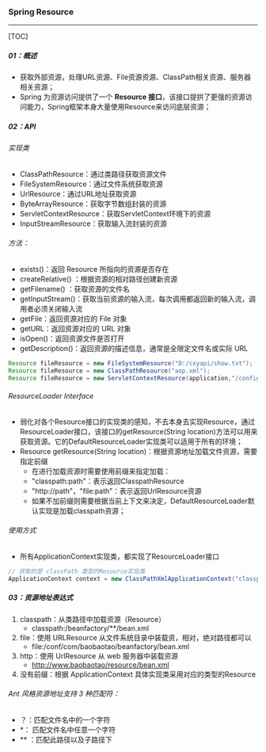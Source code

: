 ### Spring Resource

------

[TOC]

##### 01：概述

- 获取外部资源，处理URL资源、File资源资源、ClassPath相关资源、服务器相关资源；
- Spring 为资源访问提供了一个 **Resource 接口**，该接口提拱了更强的资源访问能力，Spring框架本身大量使用Resource来访问底层资源；

##### 02：API

###### 实现类

- ClassPathResource：通过类路径获取资源文件
- FileSystemResource：通过文件系统获取资源
- UrlResource：通过URL地址获取资源
- ByteArrayResource：获取字节数组封装的资源
- ServletContextResource：获取ServletContext环境下的资源
- InputStreamResource：获取输入流封装的资源

###### 方法：

- exists()：返回 Resource 所指向的资源是否存在
- createRelative() ：根据资源的相对路径创建新资源
- getFilename() ：获取资源的文件名
- getInputStream()：获取当前资源的输入流，每次调用都返回新的输入流，调用者必须关闭输入流
- getFile：返回资源对应的 File 对象
- getURL：返回资源对应的 URL 对象
- isOpen()：返回资源文件是否打开
- getDescription()：返回资源的描述信息，通常是全限定文件名或实际 URL

```java
Resource fileResource = new FileSystemResource("D:/cxyapi/show.txt");
Resource fileResource = new ClassPathResource("aop.xml");
Resource fileResource = new ServletContextResource(application,"/configTest/cxyapi.txt");
```

###### ResourceLoader Interface

- 弱化对各个Resource接口的实现类的感知，不去本身去实现Resource，通过ResourceLoader接口，该接口的getResource(String location)方法可以用来获取资源。它的DefaultResourceLoader实现类可以适用于所有的环境；
- Resource getResource(String location)：根据资源地址加载文件资源，需要指定前缀
  - 在进行加载资源时需要使用前缀来指定加载：
  - "classpath:path"：表示返回ClasspathResource
  - "http://path"，"file:path"：表示返回UrlResource资源
  - 如果不加前缀则需要根据当前上下文来决定，DefaultResourceLoader默认实现是加载classpath资源；

###### 使用方式

- 所有ApplicationContext实现类，都实现了ResourceLoader接口


```java
// 获取的是 classPath 类型的Resource实现类
ApplicationContext context = new ClassPathXmlApplicationContext("classpath:spring-resource.xml");  
```

##### 03：资源地址表达式

1. classpath：从类路径中加载资源（Resource）
   - classpath:/beanfactory/**/bean.xml
2. file：使用 URLResource 从文件系统目录中装载资，相对，绝对路径都可以
   - file:/conf/com/baobaotao/beanfactory/bean.xml
3. http：使用 UrlResource 从 web 服务器中装载资源
   - http://www.baobaotao/resource/bean.xml
4. 没有前缀：根据 ApplicationContext 具体实现类采用对应的类型的Resource	

###### Ant 风格资源地址支持 3 种匹配符：

- ？：匹配文件名中的一个字符
- *：  匹配文件名中任意一个字符
- ** ：匹配此路径以及子路径下
